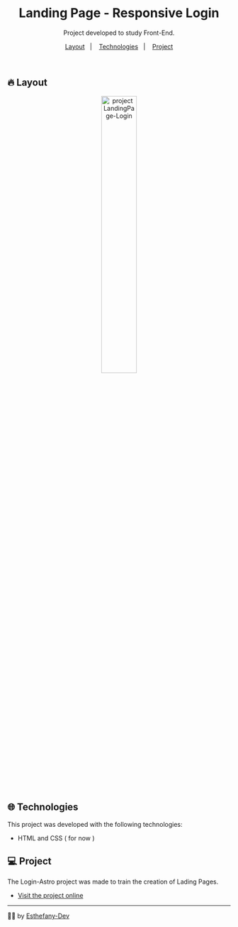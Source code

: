 <h1 align="center"> Landing Page - Responsive Login</h1>

<p align="center"> Project developed to study Front-End. <br/> </p>

<p align="center">
  <a href="#-layout">Layout</a>&nbsp;&nbsp;&nbsp;|&nbsp;&nbsp;&nbsp;
  <a href="#-technologies">Technologies</a>&nbsp;&nbsp;&nbsp;|&nbsp;&nbsp;&nbsp;
  <a href="#-project">Project</a>
</p>

<br>

## 🔥 Layout
<p align="center">
  <img alt="project LandingPage-Login" src=".github/light-dark-btn.jpeg" width="40%">
</p>

## 🌐 Technologies

This project was developed with the following technologies:
- HTML and CSS ( for now )

## 💻 Project

The Login-Astro project was made to train the creation of Lading Pages.
- [Visit the project online](https://esthefany-dev.github.io/landingPage-LoginAstro/)

---

👩‍💻 by [Esthefany-Dev](https://github.com/Esthefany-Dev)
